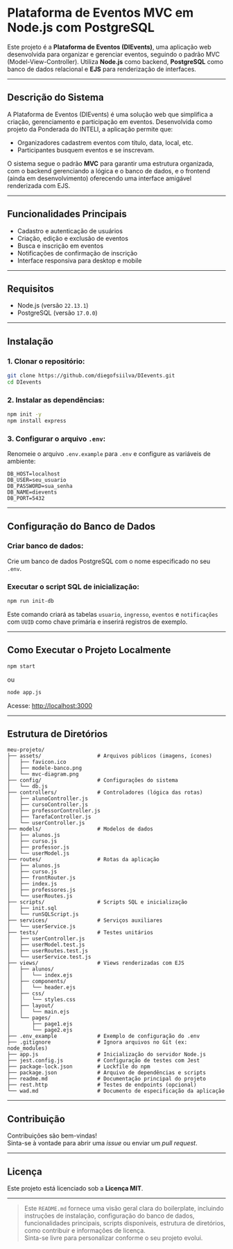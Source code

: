 
# Plataforma de Eventos MVC em Node.js com PostgreSQL

Este projeto é a **Plataforma de Eventos (DIEvents)**, uma aplicação web desenvolvida para organizar e gerenciar eventos, seguindo o padrão MVC (Model-View-Controller). Utiliza **Node.js** como backend, **PostgreSQL** como banco de dados relacional e **EJS** para renderização de interfaces.

---

## Descrição do Sistema

A Plataforma de Eventos (DIEvents) é uma solução web que simplifica a criação, gerenciamento e participação em eventos. Desenvolvida como projeto da Ponderada do INTELI, a aplicação permite que:

- Organizadores cadastrem eventos com título, data, local, etc.
- Participantes busquem eventos e se inscrevam.

O sistema segue o padrão **MVC** para garantir uma estrutura organizada, com o backend gerenciando a lógica e o banco de dados, e o frontend (ainda em desenvolvimento) oferecendo uma interface amigável renderizada com EJS.

---

## Funcionalidades Principais

- Cadastro e autenticação de usuários
- Criação, edição e exclusão de eventos
- Busca e inscrição em eventos
- Notificações de confirmação de inscrição
- Interface responsiva para desktop e mobile

---

## Requisitos

- Node.js (versão `22.13.1`)
- PostgreSQL (versão `17.0.0`)

---

## Instalação

### 1. Clonar o repositório:

```bash
git clone https://github.com/diegofsiilva/DIevents.git
cd DIevents
```

### 2. Instalar as dependências:

```bash
npm init -y
npm install express
```

### 3. Configurar o arquivo `.env`:

Renomeie o arquivo `.env.example` para `.env` e configure as variáveis de ambiente:

```env
DB_HOST=localhost
DB_USER=seu_usuario
DB_PASSWORD=sua_senha
DB_NAME=dievents
DB_PORT=5432
```

---

##  Configuração do Banco de Dados

### Criar banco de dados:

Crie um banco de dados PostgreSQL com o nome especificado no seu `.env`.

### Executar o script SQL de inicialização:

```bash
npm run init-db
```

Este comando criará as tabelas `usuario`, `ingresso`, `eventos` e `notificações` com `UUID` como chave primária e inserirá registros de exemplo.

---

##  Como Executar o Projeto Localmente

```bash
npm start
```

ou

```bash
node app.js
```

Acesse: [http://localhost:3000](http://localhost:3000)

---

## Estrutura de Diretórios

```
meu-projeto/
├── assets/                  # Arquivos públicos (imagens, ícones)
│   ├── favicon.ico
│   ├── modele-banco.png
│   └── mvc-diagram.png
├── config/                  # Configurações do sistema
│   └── db.js
├── controllers/             # Controladores (lógica das rotas)
│   ├── alunoController.js
│   ├── cursoController.js
│   ├── professorController.js
│   ├── TarefaController.js
│   └── userController.js
├── models/                  # Modelos de dados
│   ├── alunos.js
│   ├── curso.js
│   ├── professor.js
│   └── userModel.js
├── routes/                  # Rotas da aplicação
│   ├── alunos.js
│   ├── curso.js
│   ├── frontRouter.js
│   ├── index.js
│   ├── professores.js
│   └── userRoutes.js
├── scripts/                 # Scripts SQL e inicialização
│   ├── init.sql
│   └── runSQLScript.js
├── services/                # Serviços auxiliares
│   └── userService.js
├── tests/                   # Testes unitários
│   ├── userController.js
│   ├── userModel.test.js
│   ├── userRoutes.test.js
│   └── userService.test.js
├── views/                   # Views renderizadas com EJS
│   ├── alunos/
│   │   └── index.ejs
│   ├── components/
│   │   └── header.ejs
│   ├── css/
│   │   └── styles.css
│   ├── layout/
│   │   └── main.ejs
│   └── pages/
│       ├── page1.ejs
│       └── page2.ejs
├── .env_example             # Exemplo de configuração do .env
├── .gitignore               # Ignora arquivos no Git (ex: node_modules)
├── app.js                   # Inicialização do servidor Node.js
├── jest.config.js           # Configuração de testes com Jest
├── package-lock.json        # Lockfile do npm
├── package.json             # Arquivo de dependências e scripts
├── readme.md                # Documentação principal do projeto
├── rest.http                # Testes de endpoints (opcional)
└── wad.md                   # Documento de especificação da aplicação
```

---

## Contribuição

Contribuições são bem-vindas!  
Sinta-se à vontade para abrir uma *issue* ou enviar um *pull request*.

---

## Licença

Este projeto está licenciado sob a **Licença MIT**.

---

> Este `README.md` fornece uma visão geral clara do boilerplate, incluindo instruções de instalação, configuração do banco de dados, funcionalidades principais, scripts disponíveis, estrutura de diretórios, como contribuir e informações de licença.  
> Sinta-se livre para personalizar conforme o seu projeto evolui.
